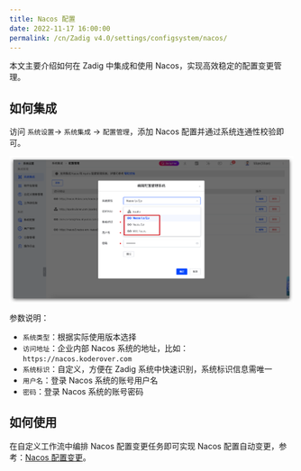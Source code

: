 ```yaml
---
title: Nacos 配置
date: 2022-11-17 16:00:00
permalink: /cn/Zadig v4.0/settings/configsystem/nacos/
---
```


本文主要介绍如何在 Zadig 中集成和使用 Nacos，实现高效稳定的配置变更管理。

## 如何集成

访问 `系统设置`-> `系统集成` -> `配置管理`，添加 Nacos 配置并通过系统连通性校验即可。

![Nacos配置](../../../../_images/nacos_config_01_341.png)

参数说明：

- `系统类型`：根据实际使用版本选择
- `访问地址`：企业内部 Nacos 系统的地址，比如：`https://nacos.koderover.com`
- `系统标识`：自定义，方便在 Zadig 系统中快速识别，系统标识信息需唯一
- `用户名`：登录 Nacos 系统的账号用户名
- `密码`：登录 Nacos 系统的账号密码

## 如何使用

在自定义工作流中编排 Nacos 配置变更任务即可实现 Nacos 配置自动变更，参考：[Nacos 配置变更](/cn/Zadig%20v4.0/project/workflow-jobs/#nacos-配置变更)。
